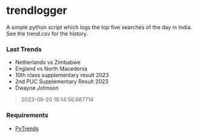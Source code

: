 # trendlogger
A simple python script which logs the top five searches of the day in India.<br>See the trend.csv for the history.<br>

<!-- Last Trends -->
### Last Trends
* Netherlands vs Zimbabwe
* England vs North Macedonia
* 10th class supplementary result 2023
* 2nd PUC Supplementary Result 2023
* Dwayne Johnson
> 2023-06-20 18:14:56.667714

<!-- Requirements -->
### Requirements
* [PyTrends](https://github.com/dreyco676/pytrends)
